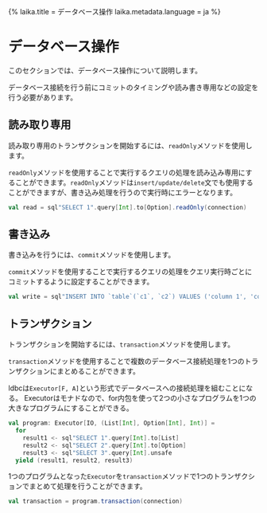{%
  laika.title = データベース操作
  laika.metadata.language = ja
%}

# データベース操作

このセクションでは、データベース操作について説明します。

データベース接続を行う前にコミットのタイミングや読み書き専用などの設定を行う必要があります。

## 読み取り専用

読み取り専用のトランザクションを開始するには、`readOnly`メソッドを使用します。

`readOnly`メソッドを使用することで実行するクエリの処理を読み込み専用にすることができます。`readOnly`メソッドは`insert/update/delete`文でも使用することができますが、書き込み処理を行うので実行時にエラーとなります。

```scala
val read = sql"SELECT 1".query[Int].to[Option].readOnly(connection)
```

## 書き込み

書き込みを行うには、`commit`メソッドを使用します。

`commit`メソッドを使用することで実行するクエリの処理をクエリ実行時ごとにコミットするように設定することができます。

```scala
val write = sql"INSERT INTO `table`(`c1`, `c2`) VALUES ('column 1', 'column 2')".update.commit(connection)
```

## トランザクション

トランザクションを開始するには、`transaction`メソッドを使用します。

`transaction`メソッドを使用することで複数のデータベース接続処理を1つのトランザクションにまとめることができます。

ldbcは`Executor[F, A]`という形式でデータベースへの接続処理を組むことになる。 Executorはモナドなので、for内包を使って2つの小さなプログラムを1つの大きなプログラムにすることができる。

```scala
val program: Executor[IO, (List[Int], Option[Int], Int)] =
  for
    result1 <- sql"SELECT 1".query[Int].to[List]
    result2 <- sql"SELECT 2".query[Int].to[Option]
    result3 <- sql"SELECT 3".query[Int].unsafe
  yield (result1, result2, result3)
```

1つのプログラムとなった`Executor`を`transaction`メソッドで1つのトランザクションでまとめて処理を行うことができます。

```scala
val transaction = program.transaction(connection)
```
